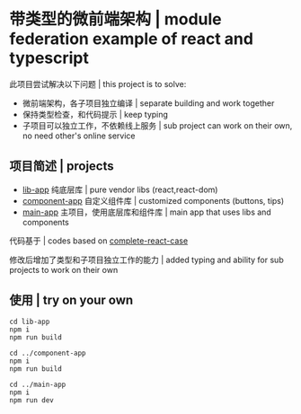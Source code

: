 # 带类型的微前端架构 | module federation example of react and typescript

此项目尝试解决以下问题 | this project is to solve:

- 微前端架构，各子项目独立编译 | separate building and work together
- 保持类型检查，和代码提示 | keep typing
- 子项目可以独立工作，不依赖线上服务 | sub project can work on their own, no need other's online service

## 项目简述 | projects 

- [lib-app](./lib-app) 纯底层库 | pure vendor libs (react,react-dom)
- [component-app](./component-app) 自定义组件库 | customized components (buttons, tips)
- [main-app](./main-app) 主项目，使用底层库和组件库 | main app that uses libs and components


代码基于 | codes based on [complete-react-case](https://github.com/module-federation/module-federation-examples/tree/master/complete-react-case)

修改后增加了类型和子项目独立工作的能力 | added typing and ability for sub projects to work on their own 

## 使用 | try on your own

```
cd lib-app
npm i 
npm run build

cd ../component-app
npm i 
npm run build

cd ../main-app
npm i 
npm run dev
```